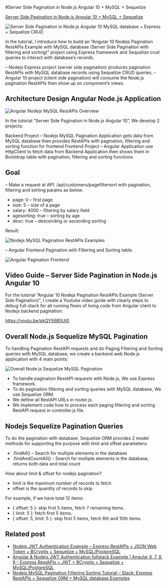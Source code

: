 #Server Side Pagination in Node.js Angular 10 + MySQL + Sequelize

[Server Side Pagination in Node.js Angular 10 + MySQL + Sequelize](https://loizenai.com/server-side-pagination-in-node-js-angular-10-mysql-sequelize/#sourcecode)

![Server Side Pagination in Node.js Angular 10 MySQL database + Express + Sequelize CRUD](https://loizenai.com/wp-content/uploads/2020/07/Angular-Nodejs-Pagination-RestAPIs-Tutorials-Sequelize-Pagination-Filtering-Sorting-APIs.png)

In the tutorial, I introduce how to build an “Angular 10 Nodejs Pagination RestAPIs Example with MySQL database (Server Side Pagination with filtering and sorting)” project using Express framework and Sequelize crud queries to interact with database’s records.

– Nodejs Express project (server side pagination) produces pagination RestAPIs with MySQL database records using Sequelize CRUD queries.
– Angular 10 project (client side pagination) will consume the Node.js pagination RestAPIs then show up on component’s views.

## Architecture Design Angular Node.js Application

![Angular Nodejs MySQL RestAPIs Overview](https://loizenai.com/wp-content/uploads/2020/08/Angular-Nodejs-MySQL-RestAPIs-Overview.png)

In the tutorial “Server Side Pagination in Node.js Angular 10”, We develop 2 projects:

Backend Project – Nodejs MySQL Pagination Application gets data from MySQL database then provides RestAPIs with pagination, filtering and sorting function for frontend
Frontend Project – Angular Application use HttpClient to fetch data from Backend Application then shows them in Bootstrap table with pagination, filtering and sorting functions

## Goal

– Make a request at API: /api/customers/pagefiltersort with pagination, filtering and sorting params as below:

- page: 0 – first page
- size: 5 – size of a page
- salary: 4000 – filtering by salary field
- agesorting: true – sorting by age
- desc: true – descending or ascending sorting

Result:

![Nodejs MySQL Pagination RestAPIs Examples](https://loizenai.com/wp-content/uploads/2020/08/Nodejs-MySQL-Pagination-RestAPIs-Examples.png)

– Angular Frontend Pagination with Filtering and Sorting table:


![Angular Pagination Frontend](https://loizenai.com/wp-content/uploads/2020/08/Angular-Pagination-Frontend.png)

## Video Guide – Server Side Pagination in Node.js Angular 10

For the tutorial “Angular 10 Nodejs Pagination RestAPIs Example (Server Side Pagination)”, I create a Youtube video guide with clearly steps to debug full-stack for all running flows of living code from Angular client to Nodejs backend pagination:

https://youtu.be/pkQY56B5Ut0

## Overall Node.js Sequelize MySQL Pagination

To handling Pagination RestAPI requests and do Paging Filtering and Sorting queries with MySQL database, we create a backend web Node.js application with 4 main points:

![Overall Node.js Sequelize MySQL Pagination](https://loizenai.com/wp-content/uploads/2020/08/Nodejs-Pagination-Overall-Architecture.png)

- To handle pagination RestAPI requests with Node.js, We use Express framework.
- To do pagination filtering and sorting queries with MySQL database, We use Sequelize ORM.
- We define all RestAPI URLs in router.js.
- We implement code how to process each paging filtering and sorting RestAPI request in controller.js file.

## Nodejs Sequelize Pagination Queries

To do the pagination with database, Sequelize ORM provides 2 model methods for supporting the purpose with limit and offset parameters:

- .findAll() – Search for multiple elements in the database
- .findAndCountAll() - Search for multiple elements in the database, returns both data and total count

How about limit & offset for nodejs pagination?

- limit is the maximum number of records to fetch
- offset is the quantity of records to skip

For example, if we have total 12 items:

- { offset: 5 }: skip first 5 items, fetch 7 remaining items.
- { limit: 5 }: fetch first 5 items.
- { offset: 5, limit: 5 }: skip first 5 items, fetch 6th and 10th items.

## Related post

- [Nodejs JWT Authentication Example – Express RestAPIs + JSON Web Token + BCryptjs + Sequelize + MySQL/PostgreSQL](https://loizenai.com/nodejs-jwt-authentication-example-with-mysql-postgresql-database/)
- [Angular & Nodejs JWT Authentication fullstack Example | Angular 6, 7, 8, 9 – Express RestAPIs + JWT + BCryptjs + Sequelize + MySQL/PostgreSQL](https://loizenai.com/angular-nodejs-jwt-authentication-examples-tutorials/)
- [Nodejs MySQL Pagination Filtering Sorting Tutorial – Stack: Express RestAPIs + Sequelize ORM + MySQL database Examples](https://loizenai.com/tutorial-nodejs-mysql-pagination-filtering-sorting-express-restapis-sequelize-orm-example/)
